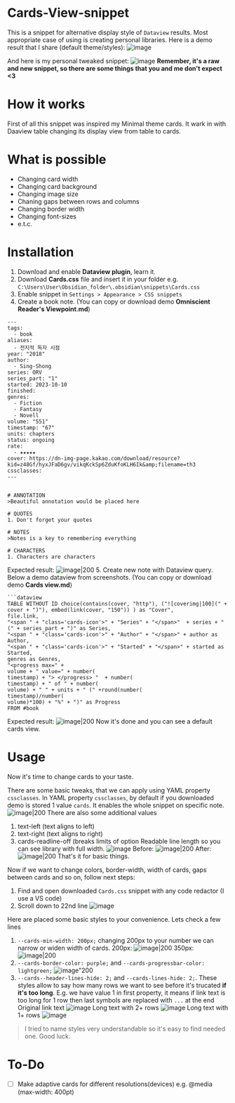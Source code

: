 # Cards-View-snippet
This is a snippet for alternative display style of `Dataview` results. Most appropriate case of using is creating personal libraries.
Here is a demo result that I share (default theme/styles):
![image](https://github.com/user-attachments/assets/3849bd1b-e69b-45cb-97a7-fc470b0b5231)


And here is my personal tweaked snippet:
![image](https://github.com/user-attachments/assets/77f006cc-be0b-4f69-ab98-bfcea79f863f)
**Remember, it's a raw and new snippet, so there are some things that you and me don't expect <3**
# How it works
First of all this snippet was inspired my Minimal theme cards. It wark in with Daaview table changing its display view from table to cards.

# What is possible
- Changing card width
- Changing card background
- Changing image size
- Chaning gaps between rows and columns
- Changing border width
- Changing font-sizes
- e.t.c.

# Installation
1. Download and enable **Dataview plugin**, learn it.
2. Download **Cards.css** file and insert it in your folder e.g. `C:\Users\User\Obsidian_folder\.obsidian\snippets\Cards.css`
3. Enable snippet in `Settings > Appearance > CSS snippets`
4. Create a book note. (You can copy or download demo **Omniscient Reader's Viewpoint.md**)
```
---
tags:
  - book
aliases:
  - 전지적 독자 시점
year: "2018"
author:
  - Sing-Shong
series: ORV
series_part: "1"
started: 2023-10-10
finished: 
genres:
  - Fiction
  - Fantasy
  - Novell
volume: "551"
timestamp: "67"
units: chapters
status: ongoing
rate:
  - ★★★★★
cover: https://dn-img-page.kakao.com/download/resource?kid=z48Gf/hyxJFaD6gv/vikqKckSp6ZduKfoKLH6Ik&amp;filename=th3
cssclasses:
---


# ANNOTATION
>Beautiful annotation would be placed here

# QUOTES
1. Don't forget your quotes

# NOTES
>Notes is a key to remembering everything

# CHARACTERS
1. Characters are characters

```
Expected result: ![image|200](https://github.com/user-attachments/assets/59523ea8-2c90-4505-9723-346487332ce6)
5. Create new note with Dataview query. Below a demo dataview from screenshots.  (You can copy or download demo **Cards view.md**)

```
```dataview
TABLE WITHOUT ID choice(contains(cover, "http"), ("![coverimg|100](" + cover + ")"), embed(link(cover, "150")) ) as "Cover",
file.link,
"<span " + "class='cards-icon'>" + "Series" + "</span>"  + series + " (" + series_part + ")" as Series,
"<span " + "class='cards-icon'>" + "Author" + "</span>" + author as Author,
"<span " + "class='cards-icon'>" + "Started" + "</span>" + started as Started,
genres as Genres,
"<progress max=" + 
volume + " value=" + number(
timestamp) + "> </progress> "  + number(
timestamp) + " of " + number(
volume) + " " + units + " (" +round(number(
timestamp)/number(
volume)*100) + "%" + ")" as Progress
FROM #book
```
Expected result: ![image|200](https://github.com/user-attachments/assets/91c4aad7-1336-4083-8e0f-917e6e4f59bf)
Now it's done and you can see a default cards view.

# Usage
Now it's time to change cards to your taste.

There are some basic tweaks, that we can apply using YAML property `cssclasses`. In YAML property `cssclasses`, by default if you downloaded demo is stored 1 value `cards`. It enables the whole snippet on specific note.
![image|200](https://github.com/user-attachments/assets/556ce3c8-0cba-402c-a5cd-6387c597da49)
There are also some additional values
1. text-left (text aligns to left)
2. text-right (text aligns to right)
3. cards-readline-off (breaks limits of option Readable line length so you can see library with full width. ![image](https://github.com/user-attachments/assets/dfb2fbcf-96e3-4fa9-acae-151f33329338)
Before: ![image|200](https://github.com/user-attachments/assets/c99be477-49f4-46a5-8eda-e1af3d066bcb)
After: ![image|200](https://github.com/user-attachments/assets/beb0ef09-b99e-401f-80b9-125578e9e8db)
That's it for basic things.

Now if we want to change colors, border-width, width of cards, gaps between cards and so on, follow next steps:
1. Find and open downloaded `Cards.css` snippet with any code redactor (I use a VS code)
2. Scroll down to 22nd line ![image](https://github.com/user-attachments/assets/51562121-fafc-4f1b-9e3d-2a0c166954dd)

Here are placed some basic styles to your convenience. Lets check a few lines
1. `--cards-min-width: 200px;` changing 200px to your number we can narrow or widen width of cards.
200px: 
![image|200](https://github.com/user-attachments/assets/ccde1a5f-fc17-46e4-b66c-df97ceb0d73e)
350px:
![image|200](https://github.com/user-attachments/assets/b44bd89d-7230-4740-94b1-dc5eb0dc3b8d)
2. `--cards-border-color: purple;` and `--cards-progressbar-color: lightgreen;`
![image"200](https://github.com/user-attachments/assets/924e9c80-b8d3-4f6f-b0e9-441b33e18f6c)
3. `--cards--header-lines-hide: 2;` and `--cards-lines-hide: 2;`. These styles allow to say how many rows we want to see before it's trucated **if it's too long**. E.g. we have value 1 in first property, it means if link text is too long for 1 row then last symbols are replaced with `...` at the end 
Original link text ![image](https://github.com/user-attachments/assets/e897e1c1-de84-43f6-a359-aba743ca4fa1)
Long text with 2+ rows ![image](https://github.com/user-attachments/assets/b25ef864-3f99-46b2-b44a-053261d182fb)
Long text with 1+ rows ![image](https://github.com/user-attachments/assets/8f448762-c740-482c-9c1c-fbc34b4ce64f)

> I tried to name styles very understandable so it's easy to find needed one. Good luck.


# To-Do
- [ ] Make adaptive cards for different resolutions(devices) e.g. @media (max-width: 400pt)
